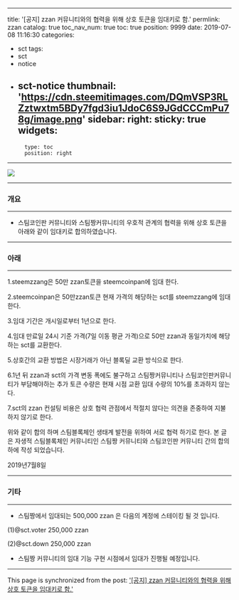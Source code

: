 
---
title: '[공지] zzan 커뮤니티와의 협력을 위해 상호 토큰을 임대키로 함.'
permlink: zzan
catalog: true
toc_nav_num: true
toc: true
position: 9999
date: 2019-07-08 11:16:30
categories:
- sct
tags:
- sct
- notice
- sct-notice
thumbnail: 'https://cdn.steemitimages.com/DQmVSP3RLZztwxtm5BDy7fgd3iu1JdoC6S9JGdCCCmPu78g/image.png'
sidebar:
    right:
        sticky: true
widgets:
    -
        type: toc
        position: right
---


![](https://cdn.steemitimages.com/DQmVSP3RLZztwxtm5BDy7fgd3iu1JdoC6S9JGdCCCmPu78g/image.png)

***

### 개요

***

* 스팀코인판 커뮤니티와 스팀짱커뮤니티의 우호적 관계의 협력을 위해 상호 토큰을 아래와 같이 임대키로 합의하였습니다.

***

### 아래

***

1.steemzzang은 50만 zzan토큰을 steemcoinpan에 임대 한다.

2.steemcoinpan은 50만zzan토큰 현재 가격의 해당하는 sct를 steemzzang에 임대한다.

3.임대 기간은 개시일로부터 1년으로 한다.

4.임대 만료일 24시 기준 가격(7일 이동 평균 가격)으로 50만 zzan과 동일가치에 해당하는 sct를 교환한다.

5.상호간의 교환 방법은 시장거래가 아닌 블록딜 교환 방식으로 한다.

6.1년 뒤 zzan과 sct의 가격 변동 폭에도 불구하고 스팀짱커뮤니티나 스팀코인판커뮤니티가 부담해야하는 추가 토큰 수량은 현재 시점 교환 임대 수량의 10%를 초과하지 않는다.

7.sct의 zzan 컨설팅 비용은 상호 협력 관점에서 적절치 않다는 의견을 존중하여 지불하지 않기로  한다.

위와 같이 합의 하며 스팀블록체인 생태계 발전을 위하여 서로 협력 하기로 한다. 
본 글은 자생적 스팀블록체인 커뮤니티인 스팀짱 커뮤니티와 스팀코인판 커뮤니티 간의 합의하에 작성 되었습니다.

2019년7월8일

***

### 기타

***

* 스팀짱에서 임대되는 500,000 zzan 은 다음의 계정에 스테이킹 될 것 입니다.

(1)@sct.voter 250,000 zzan

(2)@sct.down 250,000 zzan

* 스팀짱 커뮤니티의 임대 기능 구현 시점에서 임대가 진행될 예정입니다.

- - -

This page is synchronized from the post: ['[공지] zzan 커뮤니티와의 협력을 위해 상호 토큰을 임대키로 함.'](https://steemit.com/@sct/zzan)

